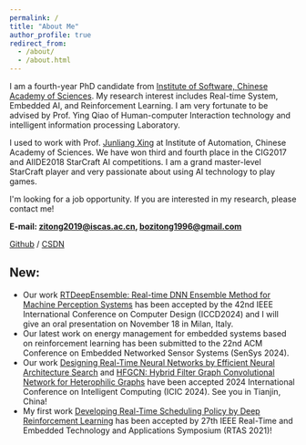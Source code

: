 ```yaml
---
permalink: /
title: "About Me"
author_profile: true
redirect_from: 
  - /about/
  - /about.html
---
```

I am a fourth-year PhD candidate from [Institute of Software, Chinese Academy of Sciences](https://www.is.cas.cn/). My research interest includes Real-time System, Embedded AI, and Reinforcement Learning. I am very fortunate to be advised by Prof. Ying Qiao of Human-computer Interaction technology and intelligent information processing Laboratory.

I used to work with Prof. [Junliang Xing](https://pi.cs.tsinghua.edu.cn/lab/people/jlxing/en/) at Institute of Automation, Chinese Academy of Sciences. We have won third and fourth place in the CIG2017 and AIIDE2018 StarCraft AI competitions. I am a grand master-level StarCraft player and very passionate about using AI technology to play games.

I'm looking for a job opportunity. If you are interested in my research, please contact me!

**E-mail: zitong2019@iscas.ac.cn, bozitong1996@gmail.com**

[Github](https://github.com/) / [CSDN](https://blog.csdn.net/bozitong1996?spm=1011.2415.3001.5343)

                      


New:
------
* Our work [RTDeepEnsemble: Real-time DNN Ensemble Method for Machine Perception Systems](https://zitongbo.github.io/publication/RTDeepEnsemble) has been accepted by the 42nd IEEE International Conference on Computer Design (ICCD2024) and I will give an oral presentation on November 18 in Milan, Italy.
* Our latest work on energy management for embedded systems based on reinforcement learning has been submitted to the 22nd ACM Conference on Embedded Networked Sensor Systems (SenSys 2024).
* Our work [Designing Real-Time Neural Networks by Efficient Neural Architecture Search](https://zitongbo.github.io/publication/RetNAS) and [HFGCN: Hybrid Filter Graph Convolutional Network for Heterophilic Graphs](https://zitongbo.github.io/publication/HFGCN) have been accepted 2024 International Conference on Intelligent Computing (ICIC 2024). See you in Tianjin, China!
* My first work [Developing Real-Time Scheduling Policy by Deep Reinforcement Learning](https://zitongbo.github.io/publication/RLscheduler) has been accepted by 27th IEEE Real-Time and Embedded Technology and Applications Symposium (RTAS 2021)!
